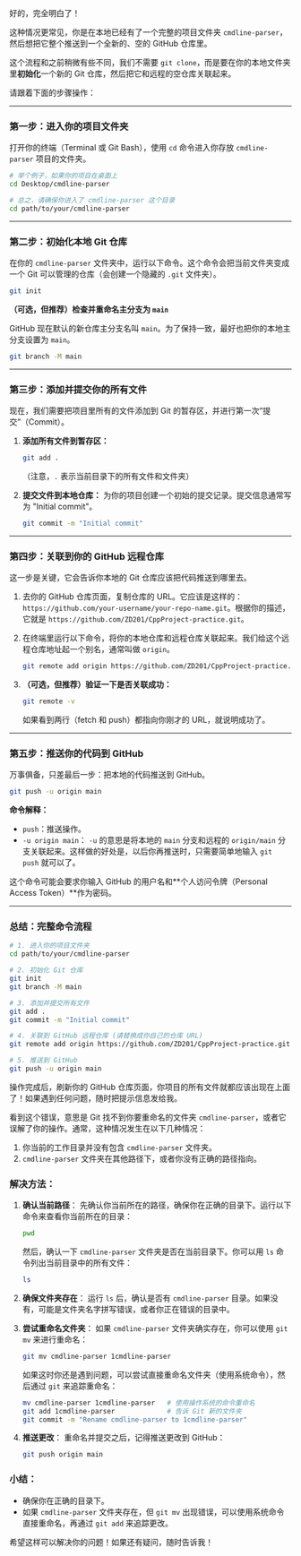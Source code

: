 好的，完全明白了！

这种情况更常见，你是在本地已经有了一个完整的项目文件夹 `cmdline-parser`，然后想把它整个推送到一个全新的、空的 GitHub 仓库里。

这个流程和之前稍微有些不同，我们不需要 `git clone`，而是要在你的本地文件夹里**初始化**一个新的 Git 仓库，然后把它和远程的空仓库关联起来。

请跟着下面的步骤操作：

------

### 第一步：进入你的项目文件夹

打开你的终端（Terminal 或 Git Bash），使用 `cd` 命令进入你存放 `cmdline-parser` 项目的文件夹。

```bash
# 举个例子，如果你的项目在桌面上
cd Desktop/cmdline-parser

# 总之，请确保你进入了 cmdline-parser 这个目录
cd path/to/your/cmdline-parser
```

------

### 第二步：初始化本地 Git 仓库

在你的 `cmdline-parser` 文件夹中，运行以下命令。这个命令会把当前文件夹变成一个 Git 可以管理的仓库（会创建一个隐藏的 `.git` 文件夹）。

```bash
git init
```

**（可选，但推荐）检查并重命名主分支为 `main`**

GitHub 现在默认的新仓库主分支名叫 `main`。为了保持一致，最好也把你的本地主分支设置为 `main`。

```bash
git branch -M main
```

------

### 第三步：添加并提交你的所有文件

现在，我们需要把项目里所有的文件添加到 Git 的暂存区，并进行第一次“提交”（Commit）。

1. **添加所有文件到暂存区：**

   ```bash
   git add .
   ```

   （注意，`.` 表示当前目录下的所有文件和文件夹）

2. **提交文件到本地仓库：**
    为你的项目创建一个初始的提交记录。提交信息通常写为 "Initial commit"。

   ```bash
   git commit -m "Initial commit"
   ```

------

### 第四步：关联到你的 GitHub 远程仓库

这一步是关键，它会告诉你本地的 Git 仓库应该把代码推送到哪里去。

1. 去你的 GitHub 仓库页面，复制仓库的 URL。它应该是这样的：`https://github.com/your-username/your-repo-name.git`。根据你的描述，它就是 `https://github.com/ZD201/CppProject-practice.git`。

2. 在终端里运行以下命令，将你的本地仓库和远程仓库关联起来。我们给这个远程仓库地址起一个别名，通常叫做 `origin`。

   ```bash
   git remote add origin https://github.com/ZD201/CppProject-practice.git
   ```

3. **（可选，但推荐）验证一下是否关联成功：**

   ```bash
   git remote -v
   ```

   如果看到两行（fetch 和 push）都指向你刚才的 URL，就说明成功了。

------

### 第五步：推送你的代码到 GitHub

万事俱备，只差最后一步：把本地的代码推送到 GitHub。

```bash
git push -u origin main
```

**命令解释：**

- `push`：推送操作。
- `-u origin main`： `-u` 的意思是将本地的 `main` 分支和远程的 `origin/main` 分支关联起来。这样做的好处是，以后你再推送时，只需要简单地输入 `git push` 就可以了。

这个命令可能会要求你输入 GitHub 的用户名和**个人访问令牌（Personal Access Token）**作为密码。

------

### 总结：完整命令流程

```bash
# 1. 进入你的项目文件夹
cd path/to/your/cmdline-parser

# 2. 初始化 Git 仓库
git init
git branch -M main

# 3. 添加并提交所有文件
git add .
git commit -m "Initial commit"

# 4. 关联到 GitHub 远程仓库 (请替换成你自己的仓库 URL)
git remote add origin https://github.com/ZD201/CppProject-practice.git

# 5. 推送到 GitHub
git push -u origin main
```

操作完成后，刷新你的 GitHub 仓库页面，你项目的所有文件就都应该出现在上面了！如果遇到任何问题，随时把提示信息发给我。







看到这个错误，意思是 Git 找不到你要重命名的文件夹 `cmdline-parser`，或者它误解了你的操作。通常，这种情况发生在以下几种情况：

1. 你当前的工作目录并没有包含 `cmdline-parser` 文件夹。
2. `cmdline-parser` 文件夹在其他路径下，或者你没有正确的路径指向。

### 解决方法：

1. **确认当前路径**：
    先确认你当前所在的路径，确保你在正确的目录下。运行以下命令来查看你当前所在的目录：

   ```bash
   pwd
   ```

   然后，确认一下 `cmdline-parser` 文件夹是否在当前目录下。你可以用 `ls` 命令列出当前目录中的所有文件：

   ```bash
   ls
   ```

2. **确保文件夹存在**：
    运行 `ls` 后，确认是否有 `cmdline-parser` 目录。如果没有，可能是文件夹名字拼写错误，或者你正在错误的目录中。

3. **尝试重命名文件夹**：
    如果 `cmdline-parser` 文件夹确实存在，你可以使用 `git mv` 来进行重命名：

   ```bash
   git mv cmdline-parser 1cmdline-parser
   ```

   如果这时你还是遇到问题，可以尝试直接重命名文件夹（使用系统命令），然后通过 `git` 来追踪重命名：

   ```bash
   mv cmdline-parser 1cmdline-parser   # 使用操作系统的命令重命名
   git add 1cmdline-parser             # 告诉 Git 新的文件夹
   git commit -m "Rename cmdline-parser to 1cmdline-parser"
   ```

4. **推送更改**：
    重命名并提交之后，记得推送更改到 GitHub：

   ```bash
   git push origin main
   ```

### 小结：

- 确保你在正确的目录下。
- 如果 `cmdline-parser` 文件夹存在，但 `git mv` 出现错误，可以使用系统命令直接重命名，再通过 `git add` 来追踪更改。

希望这样可以解决你的问题！如果还有疑问，随时告诉我！